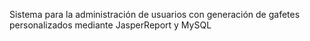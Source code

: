 
Sistema para la administración de usuarios con generación de gafetes personalizados mediante JasperReport y MySQL
